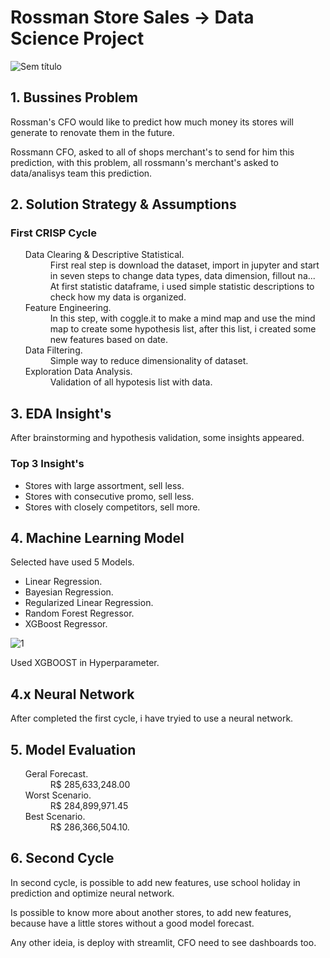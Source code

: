 # Rossman Store Sales -> Data Science Project

![Sem título](https://user-images.githubusercontent.com/75986085/126849210-c38edf19-e6f5-47a5-b008-369afd0c6f87.png)

<h2>1. Bussines Problem</h2>

<p>Rossman's CFO would like to predict how much money its stores will generate to renovate them in the future.</p>
<p>Rossmann CFO, asked to all of shops merchant's to send for him this prediction, with this problem, all rossmann's merchant's asked to data/analisys team this prediction.</p>

<h2>2. Solution Strategy & Assumptions </h2>
<h3>First CRISP Cycle</h3>

<ul>
  <dl>
    <dt>Data Clearing & Descriptive Statistical.</dt>
      <dd>First real step is download the dataset, import in jupyter and start in seven steps to change data types, data dimension, fillout na... At first statistic dataframe, i used simple statistic descriptions to check how my data is organized.</dd>
    <dt>Feature Engineering.</dt>
      <dd>In this step, with coggle.it to make a mind map and use the mind map to create some hypothesis list, after this list, i created some new features based on date.</dd>
    <dt>Data Filtering.</dt>
      <dd>Simple way to reduce dimensionality of dataset.</dd>
    <dt>Exploration Data Analysis.</dt>
      <dd>Validation of all hypotesis list with data.</dd>
  </dl>
</ul>

<h2>3. EDA Insight's</h2>

<p>After brainstorming and hypothesis validation, some insights appeared.</p>
<h3> Top 3 Insight's </h3>
<ul>
  <li>Stores with large assortment, sell less.</li>
  <li>Stores with consecutive promo, sell less.</li>
  <li>Stores with closely competitors, sell more.</li>
</ul>

<h2>4. Machine Learning Model</h2>

<p>Selected have used 5 Models.</p>
<ul>
  <li>Linear Regression.</li>
  <li>Bayesian Regression.</li>
  <li>Regularized Linear Regression.</li>
  <li>Random Forest Regressor.</li>
  <li>XGBoost Regressor.</li>
</ul>

![1](https://user-images.githubusercontent.com/75986085/129580857-8522b49a-2a36-40d2-a658-bab068278511.png)

<p>Used XGBOOST in Hyperparameter.</p>

<h2>4.x Neural Network</h2>
<p>After completed the first cycle, i have tryied to use a neural network.</p>

<h2>5. Model Evaluation</h2>

<ul>
  <dl>
    <dt>Geral Forecast.</dt>
      <dd>R$ 285,633,248.00</dd>
    <dt>Worst Scenario.</dt>
      <dd>R$ 284,899,971.45</dd>
    <dt>Best Scenario.</dt>
      <dd>R$ 286,366,504.10.</dd>
  </dl>
</ul>

<h2>6. Second Cycle</h2>
<p>In second cycle, is possible to add new features, use school holiday in prediction and optimize neural network.</p>
<p>Is possible to know more about another stores, to add new features, because have a little stores without a good model forecast.</p>
<p>Any other ideia, is deploy with streamlit, CFO need to see dashboards too.</p>
